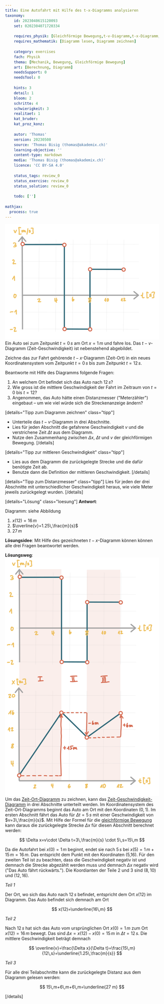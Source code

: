 ```yaml
---
title: Eine Autofahrt mit Hilfe des t-x-Diagramms analysieren
taxonomy:
	id: 2023040615120093
	set: 0202304071720334

	requires_physik: [Gleichförmige Bewegung,t-v-Diagramm,t-x-Diagramm,Mittlere Geschwindigkeit]
	requires_mathematik: [Diagramm lesen, Diagramm zeichnen]

	category: exercises
	fach: Physik
	thema: [Mechanik, Bewegung, Gleichförmige Bewegung]
	art: [Berechnung, Diagramm]
	needsSupport: 0
	needsTool: 0

	hints: 3
	detail: 1
	bloom: 2
	schritte: 4
	schwierigkeit: 3
	realitaet: 1
	kat_bruder:
	kat_proz_konz: 

	autor: 'Thomas'
	version: 20230508
	source: 'Thomas Bisig (thomas@akademix.ch)'
	learning-objective: ''
	content-type: markdown
	media: 'Thomas Bisig (thomas@akademix.ch)'
	licence: 'CC BY-SA 4.0'

	status_tags: review_0
	status_exercise: review_0
	status_solution: review_0

	todo: ['']

mathjax:
  process: true
---
```

![Das t-v-Diagramm einer Autofahrt](exercise15-1.svg?resize=400,400&class=float-right)
Ein Auto sei zum Zeitpunkt $t=0\,s$ am Ort $x=1\,m$ und fahre los. Das $t-v$-Diagramm (Zeit-Geschwindigkeit) ist nebenstehend abgebildet.

Zeichne das zur Fahrt gehörende $t-x$-Diagramm (Zeit-Ort) in ein neues Koordinatensystem vom Zeitpunkt $t=0\,s$ bis zum Zeitpunkt $t=12\,s$.

Beantworte mit Hilfe des Diagramms folgende Fragen:
1. An welchem Ort befindet sich das Auto nach $12\,s$?
2. Wie gross ist die mittlere Geschwindigkeit der Fahrt im Zeitraum von $t=0$ bis $t=12$?
3. Angenommen, das Auto hätte einen Distanzmesser ("Meterzähler") eingebaut – um wie viel würde sich die Streckenanzeige ändern?


[details="Tipp zum Diagramm zeichnen" class="tipp"]
- Unterteile das $t-v$-Diagramm in drei Abschnitte.
- Lies für jeden Abschnitt die gefahrene Geschwindigkeit $v$ und die verstrichene Zeit $\Delta t$ aus dem Diagramm.
- Nutze den Zusammenhang zwischen $\Delta x$, $\Delta t$ und $v$ der gleichförmigen Bewegung.
[/details]

[details="Tipp zur mittleren Geschwindigkeit" class="tipp"]
- Lies aus dem Diagramm die zurückgelegte Strecke und die dafür benötigte Zeit ab.
- Benutze dann die Definition der mittleren Geschwindigkeit.
[/details]

[details="Tipp zum Distanzmesser" class="tipp"]
Lies für jeden der drei Abschnitte mit unterschiedlicher Geschwindigkeit heraus, wie viele Meter jeweils zurückgelegt wurden.
[/details]

[details="Lösung" class="loesung"]
**Antwort**:

Diagramm: siehe Abbildung
1. $x(12)=16\,m$
2. $\overline{v}=1.25\,\frac{m}{s}$
3. $27\,m$

**Lösungsidee**: Mit Hilfe des gezeichneten $t-x$-Diagramm können können alle drei Fragen beantwortet werden.

**Lösungsweg**:
![Das $t-x$ und das $t-v$-Diagramm einer Autofahrt](exercise15-2.svg?resize=400,600&class=float-right) Um das [Zeit-Ort-Diagramm](/konzepte/konzept-1) zu zeichnen, kann das [Zeit-Geschwindigkeit-Diagramm](/konzepte/konzept-1) in drei Abschnitte unterteilt werden.
Im Koordinatensystem des Zeit-Ort-Diagramms beginnt das Auto am Ort mit den Koordinaten $(0,1)$.
Im ersten Abschnitt fährt das Auto für $\Delta t=5\,s$ mit einer Geschwindigkeit von $v=3\,\frac{m}{s}$. Mit Hilfe der Formel für die [gleichförmige Bewegung](/konzepte/konzept-1) kann daraus die zurückgelegte Strecke $\Delta x$ für diesen Abschnitt berechnet werden:

$$
\Delta x=v\cdot \Delta t=3\,\frac{m}{s} \cdot 5\,s=15\,m
$$

Da die Autofahrt bei $x(0)=1\,m$ beginnt, endet sie nach $5\,s$ bei $x(5)=1\,m+15\,m=16\,m$. Das entspricht dem Punkt mit den Koordinaten (5,16). Für den zweiten Teil ist zu beachten, dass die Geschwindigkeit negativ ist und demnach die Strecke abgezählt werden muss und demnach $\Delta x$ negativ wird ("Das Auto fährt rückwärts."). Die Koordianten der Teile 2 und 3 sind $(8,10)$ und $(12,16)$.

_Teil 1_

Der Ort, wo sich das Auto nach $12\,s$ befindet, entspricht dem Ort $x(12)$ im Diagramm. Das Auto befindet sich demnach am Ort

$$
x(12)=\underline{16\,m}
$$

_Teil 2_

Nach $12\,s$ hat sich das Auto vom ursprünglichen Ort $x(0)=1\,m$ zum Ort $x(12)=16\,m$ bewegt. Das sind $\Delta x=x(12)-x(0)=15\,m$ in $\Delta t=12\,s$. Die mittlere Geschwindigkeit beträgt demnach

$$
\overline{v}=\frac{\Delta x}{\Delta t}=\frac{15\,m}{12\,s}=\underline{1.25\,\frac{m}{s}}
$$

_Teil 3_

Für alle drei Teilabschnitte kann die zurückgelegte Distanz aus dem Diagramm gelesen werden:

$$
15\,m+6\,m+6\,m=\underline{27 m}
$$

[/details]